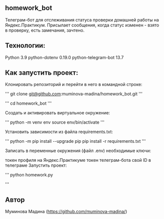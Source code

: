 ## homework_bot

Телеграм-бот для отслеживания статуса проверки домашней работы на Яндекс.Практикум.
Присылает сообщения, когда статус изменен - взято в проверку, есть замечания, зачтено.


## Технологии:

Python 3.9
python-dotenv 0.19.0
python-telegram-bot 13.7

## Как запустить проект:
Клонировать репозиторий и перейти в него в командной строке:

'''
git clone git@github.com:muminova-madina/homework_bot.git
'''

'''
cd homework_bot
'''

Cоздать и активировать виртуальное окружение:

'''
python -m venv env
source env/bin/activate
'''

Установить зависимости из файла requirements.txt:

'''
python -m pip install --upgrade pip
pip install -r requirements.txt
'''

Записать в переменные окружения (файл .env) необходимые ключи:

токен профиля на Яндекс.Практикуме
токен телеграм-бота
свой ID в телеграме
Запустить проект:

'''
python homework.py

'''

## Автор
Муминова Мадина (https://github.com/muminova-madina/)
